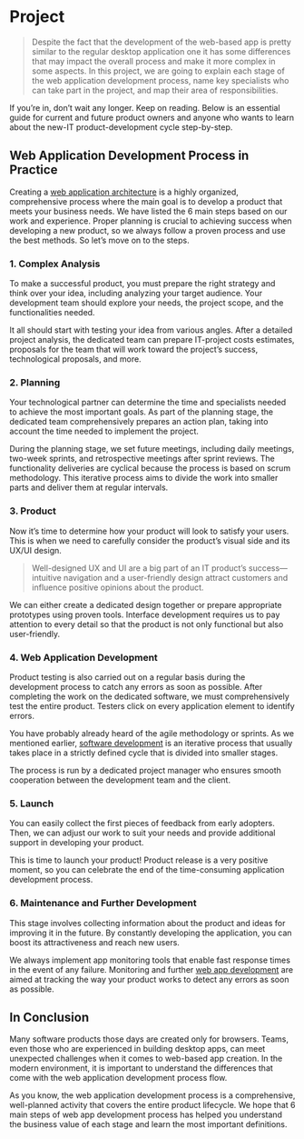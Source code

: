 # Project

> Despite the fact that the development of the web-based app is pretty similar to the regular desktop application one it has some differences that may impact the overall process and make it more complex in some aspects. In this project, we are going to explain each stage of the web application development process, name key specialists who can take part in the project, and map their area of responsibilities.

If you’re in, don’t wait any longer. Keep on reading. Below is an essential guide for current and future product owners and anyone who wants to learn about the new-IT product-development cycle step-by-step.

## Web Application Development Process in Practice
Creating a [web application architecture](https://www.designveloper.com/blog/what-is-web-application-architecture/) is a highly organized, comprehensive process where the main goal is to develop a product that meets your business needs. We have listed the 6 main steps based on our work and experience. Proper planning is crucial to achieving success when developing a new product, so we always follow a proven process and use the best methods. So let’s move on to the steps.

### 1. Complex Analysis
To make a successful product, you must prepare the right strategy and think over your idea, including analyzing your target audience. Your development team should explore your needs, the project scope, and the functionalities needed.

It all should start with testing your idea from various angles. After a detailed project analysis, the dedicated team can prepare IT-project costs estimates, proposals for the team that will work toward the project’s success, technological proposals, and more.

### 2. Planning
Your technological partner can determine the time and specialists needed to achieve the most important goals. As part of the planning stage, the dedicated team comprehensively prepares an action plan, taking into account the time needed to implement the project.

During the planning stage, we set future meetings, including daily meetings, two-week sprints, and retrospective meetings after sprint reviews. The functionality deliveries are cyclical because the process is based on scrum methodology. This iterative process aims to divide the work into smaller parts and deliver them at regular intervals.

### 3. Product
Now it’s time to determine how your product will look to satisfy your users. This is when we need to carefully consider the product’s visual side and its UX/UI design.

> Well-designed UX and UI are a big part of an IT product’s success—intuitive navigation and a user-friendly design attract customers and influence positive opinions about the product.

We can either create a dedicated design together or prepare appropriate prototypes using proven tools. Interface development requires us to pay attention to every detail so that the product is not only functional but also user-friendly.

### 4. Web Application Development
Product testing is also carried out on a regular basis during the development process to catch any errors as soon as possible. After completing the work on the dedicated software, we must comprehensively test the entire product. Testers click on every application element to identify errors.

You have probably already heard of the agile methodology or sprints. As we mentioned earlier, [software development](https://www.designveloper.com/) is an iterative process that usually takes place in a strictly defined cycle that is divided into smaller stages.

The process is run by a dedicated project manager who ensures smooth cooperation between the development team and the client.

### 5. Launch
You can easily collect the first pieces of feedback from early adopters. Then, we can adjust our work to suit your needs and provide additional support in developing your product.

This is time to launch your product! Product release is a very positive moment, so you can celebrate the end of the time-consuming application development process.

### 6. Maintenance and Further Development
This stage involves collecting information about the product and ideas for improving it in the future. By constantly developing the application, you can boost its attractiveness and reach new users.

We always implement app monitoring tools that enable fast response times in the event of any failure. Monitoring and further [web app development](https://www.designveloper.com/blog/web-app-development/) are aimed at tracking the way your product works to detect any errors as soon as possible.

## In Conclusion
Many software products those days are created only for browsers. Teams, even those who are experienced in building desktop apps, can meet unexpected challenges when it comes to web-based app creation. In the modern environment, it is important to understand the differences that come with the web application development process flow.

As you know, the web application development process is a comprehensive, well-planned activity that covers the entire product lifecycle. We hope that 6 main steps of web app development process has helped you understand the business value of each stage and learn the most important definitions.
